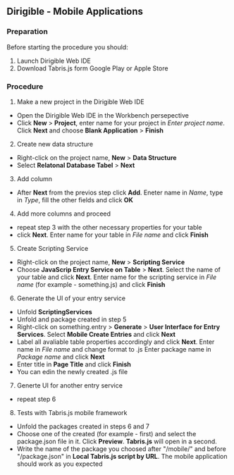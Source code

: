## Dirigible - Mobile Applications

### Preparation
Before starting the procedure you should:
1. Launch Dirigible Web IDE
2. Download Tabris.js form Google Play or Apple Store

### Procedure
1. Make a new project in the Dirigible Web IDE
* Open the Dirigible Web IDE in the Workbench persepective
* Click **New** > **Project**, enter name for your project in *Enter project name*. Click **Next** and choose **Blank Application** > **Finish**
2. Create new data structure
* Right-click on the project name, **New** > **Data Structure**
* Select **Relatonal Database Tabel** > **Next**
3. Add column
* After **Next** from the previos step click **Add**. Eneter name in *Name*, type in *Type*, fill the other fields and click **OK**
4. Add more columns and proceed
* repeat step 3 with the other necessary properties for your table
* click **Next**. Enter name for your table in *File name* and click **Finish**
5. Create Scripting Service
* Right-click on the project name, **New** > **Scripting Service**
* Choose **JavaScrip Entry Service on Table** > **Next**. Select the name of your table and click **Next**. Enter name for the scripting service in *File name* (for example - something.js) and click **Finish**
6. Generate the UI of your entry service
* Unfold **ScriptingServices** 
* Unfold and package created in step 5
* Right-click on something.entry > **Generate** > **User Interface for Entry Services**. Select **Mobile Create Entries** and click **Next**
* Label all avaliable table properties accordingly and click **Next**. Enter name in *File name* and change format to .js Enter package name in *Package name* and click **Next**
* Enter title in **Page Title** and click **Finish**
* You can edin the newly created .js file
7. Generte UI for another entry service
* repeat step 6
8. Tests with Tabris.js mobile framework
* Unfold the packages created in steps 6 and 7
* Choose one of the created (for example - first) and select the package.json file in it. Click **Preview**. **Tabris.js** will open in a second.
* Write the name of the package you choosed after "/mobile/" and before "/package.json" in **Local Tabris.js script by URL**. The mobile application should work as you expected
